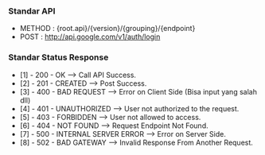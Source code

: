### Standar API
  - METHOD : {root.api}/{version}/{grouping}/{endpoint}
  - POST : http://api.google.com/v1/auth/login


### Standar Status Response
  - [1] - 200 - OK                        --> Call API Success.
  - [2] - 201 - CREATED                   --> Post Success.
  - [3] - 400 - BAD REQUEST               --> Error on Client Side (Bisa input yang salah dll)
  - [4] - 401 - UNAUTHORIZED              --> User not authorized to the request.
  - [5] - 403 - FORBIDDEN                 --> User not allowed to access.
  - [6] - 404 - NOT FOUND                 --> Request Endpoint Not Found.
  - [7] - 500 - INTERNAL SERVER ERROR     --> Error on Server Side.
  - [8] - 502 - BAD GATEWAY               --> Invalid Response From Another Request.
